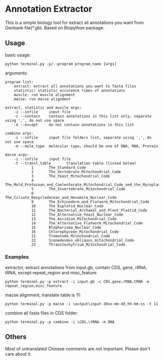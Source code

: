 # Annotation Extractor

This is a simple biology tool for extract all annotations you want from Genbank file(*.gb). Based on Biopython package.

## Usage

basic usage:

    python terminal.py -p/--program program_name [args]

arguments:

    program list:
        extract: extract all annotations you want to fasta files
        statistic: statistic occurence times of annotations
        muscle: run muscle alignment
        macse: run macse alignment

    extract, statistic and muscle args:
        -i --infile     input file
        -c --contain    contain annotations in this list only, separate using ',', do not use space
        -e --except     do not contain annotations in this list

    combine args:
        -i --infile     input file folders list, separate using ',', do not use space
        -m --mole_type  molecular type, should be one of DNA, RNA, Protein

    macse args:
        -i --infile     input file
        -t --transl_table       translation table (listed below)
                1       The_Standard_Code
                2       The_Vertebrate_Mitochondrial_Code
                3       The_Yeast_Mitochondrial_Code
                4       The_Mold_Protozoan_and_Coelenterate_Mitochondrial_Code_and_the_Mycoplasma_Spiroplasma_Code
                5       The_Invertebrate_Mitochondrial_Code
                6       The_Ciliate_Dasycladacean_and_Hexamita_Nuclear_Code
                9       The_Echinoderm_and_Flatworm_Mitochondrial_Code
                10      The_Euplotid_Nuclear_Code
                11      The_Bacterial_Archaeal_and_Plant_Plastid_Code
                12      The_Alternative_Yeast_Nuclear_Code
                13      The_Ascidian_Mitochondrial_Code
                14      The_Alternative_Flatworm_Mitochondrial_Code
                15      Blepharisma_Nuclear_Code
                16      Chlorophycean_Mitochondrial_Code
                21      Trematode_Mitochondrial_Code
                22      Scenedesmus_obliquus_mitochondrial_Code
                23      Thraustochytrium_Mitochondrial_Code

### Examples

extractor, extract annotations from input.gb, contain CDS, gene, rRNA, tRNA, except repeat_region and misc_feature:

    python terminal.py -p extract -i input.gb -c CDS,gene,rRNA,tRNA -e repeat_region,misc_feature

macse alignment, translate table is 11:

    python terminal.py -p macse -i \output\input-20xx-mm-dd_hh-mm-ss -t 11

combine all fasta files in CDS folder:

    python terminal.py -p combine -i \CDS,\tRNA -m DNA

## Others

Most of untranslated Chinese comments are not important. Please don't care about it.
